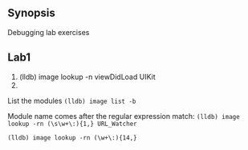 ## Synopsis

Debugging lab exercises

## Lab1

1. (lldb) image lookup -n viewDidLoad UIKit
2.


List the modules
```(lldb) image list -b```

Module name comes after the regular expression match:
```(lldb) image lookup -rn (\s\w+\:){1,} URL_Watcher```

```(lldb) image lookup -rn (\w+\:){14,}```
